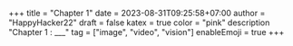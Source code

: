 +++
title = "Chapter 1"
date = 2023-08-31T09:25:58+07:00
author = "HappyHacker22"
draft = false
katex = true
color = "pink"
description "Chapter 1 : ___"
tag = ["image", "video", "vision"]
enableEmoji = true
+++

